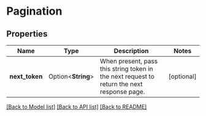 # Pagination

## Properties

Name | Type | Description | Notes
------------ | ------------- | ------------- | -------------
**next_token** | Option<**String**> | When present, pass this string token in the next request to return the next response page. | [optional]

[[Back to Model list]](../README.md#documentation-for-models) [[Back to API list]](../README.md#documentation-for-api-endpoints) [[Back to README]](../README.md)


